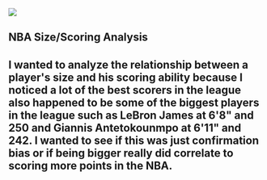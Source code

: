 ![](https://ca-times.brightspotcdn.com/dims4/default/e429b2c/2147483647/strip/true/crop/2048x1438+0+0/resize/840x590!/quality/90/?url=https%3A%2F%2Fcalifornia-times-brightspot.s3.amazonaws.com%2Fca%2F44%2F030d5d0c2fa5621df8d0c7fc291c%2Fla-sp-c1-0417-doc-rivers-clippers-pictures-006)
<h2>NBA Size/Scoring Analysis<h2>
  
<b>I wanted to analyze the relationship between a player's size and his scoring ability because I noticed a lot of the best scorers in the league also happened to be some of the biggest players in the league such as LeBron James at 6'8" and 250 and Giannis Antetokounmpo at 6'11" and 242. I wanted to see if this was just confirmation bias or if being bigger really did correlate to scoring more points in the NBA.

